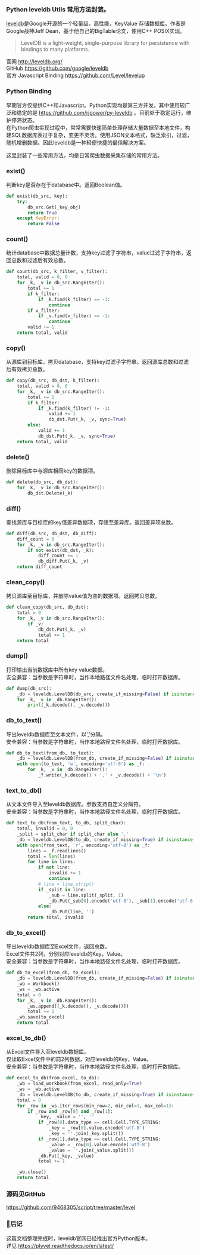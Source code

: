 ### Python leveldb Utils 常用方法封装。  
[leveldb](http://leveldb.org/)是Google开源的一个轻量级，高性能，KeyValue 存储数据库。作者是Google战神Jeff Dean，基于他自己的BigTable论文，使用C++ POSIX实现。  
> LevelDB is a light-weight, single-purpose library for persistence with bindings to many platforms.

官网 http://leveldb.org/  
GitHub https://github.com/google/leveldb  
官方 Javascript Binding https://github.com/Level/levelup  
### Python Binding
早期官方仅提供C++和Javascript。Python实现均是第三方开发。其中使用较广泛和稳定的是 https://github.com/rjpower/py-leveldb 。目前处于稳定运行，维护停滞状态。  
在Python爬虫实现过程中，常常需要快速简单处理存储大量数据至本地文件，构建SQL数据库表过于复杂，变更不灵活。使用JSON文本格式，缺乏索引，过滤，随机增删数据。因此leveldb是一种轻便快捷的最佳解决方案。  

这里封装了一些常用方法，均是日常爬虫数据采集存储的常用方法。  
### exist()
判断key是否存在于database中。返回Boolean值。  
```Python
def exist(db_src, key):
    try:
        db_src.Get(_key_obj)
        return True
    except KeyError:
        return False
```

### count()
统计database中数据总量计数，支持key过滤子字符串，value过滤子字符串，返回总数和过滤后有效总数。
```Python
def count(db_src, k_filter, v_filter):
    total, valid = 0, 0
    for _k, _v in db_src.RangeIter():
        total += 1
        if k_filter:
            if _k.find(k_filter) == -1:
                continue
        if v_filter:
            if _v.find(v_filter) == -1:
                continue
        valid += 1
    return total, valid
```

### copy()
从源库到目标库，拷贝database，支持key过滤子字符串。返回源库总数和过滤后有效拷贝总数。  
```Python
def copy(db_src, db_dst, k_filter):
    total, valid = 0, 0
    for _k, _v in db_src.RangeIter():
        total += 1
        if k_filter:
            if _k.find(k_filter) != -1:
                valid += 1
                db_dst.Put(_k, _v, sync=True)
        else:
            valid += 1
            db_dst.Put(_k, _v, sync=True)
    return total, valid
```

### delete()
删除目标库中与源库相同key的数据项。  
```Python
def delete(db_src, db_dst):
    for _k, _v in db_src.RangeIter():
        db_dst.Delete(_k)
```

### diff()
查找源库与目标库的key值差异数据项，存储至差异库。返回差异项总数。  
```Python
def diff(db_src, db_dst, db_diff):
    diff_count = 0
    for _k, _v in db_src.RangeIter():
        if not exist(db_dst, _k):
            diff_count += 1
            db_diff.Put(_k, _v)
    return diff_count
```

### clean_copy()
拷贝源库至目标库，并删除value值为空的数据项。返回拷贝总数。  
```Python
def clean_copy(db_src, db_dst):
    total = 0
    for _k, _v in db_src.RangeIter():
        if _v:
            db_dst.Put(_k, _v)
            total += 1
    return total

```

### dump()
打印输出当前数据库中所有key value数据。  
安全兼容：当参数是字符串时，当作本地路径文件名处理，临时打开数据库。  
```Python
def dump(db_src):
    _db = leveldb.LevelDB(db_src, create_if_missing=False) if isinstance(db_src, str) else db_src
    for _k, _v in _db.RangeIter():
        print(_k.decode(), _v.decode())
```

### db_to_text()
导出leveldb数据库至文本文件，以','分隔。  
安全兼容：当参数是字符串时，当作本地路径文件名处理，临时打开数据库。  
```Python
def db_to_text(from_db, to_text):
    _db = leveldb.LevelDB(from_db, create_if_missing=False) if isinstance(from_db, str) else from_db
    with open(to_text, 'w', encoding='utf-8') as _f:
        for _k, _v in _db.RangeIter():
            _f.write(_k.decode() + ',' + _v.decode() + '\n')
```

### text_to_db()
从文本文件导入至leveldb数据库。参数支持自定义分隔符。  
安全兼容：当参数是字符串时，当作本地路径文件名处理，临时打开数据库。  
```Python
def text_to_db(from_text, to_db, split_char):
    total, invalid = 0, 0
    _split = split_char if split_char else ','
    _db = leveldb.LevelDB(to_db, create_if_missing=True) if isinstance(to_db, str) else to_db
    with open(from_text, 'r', encoding='utf-8') as _f:
        lines = _f.readlines()
        total = len(lines)
        for line in lines:
            if not line:
                invalid += 1
                continue
            # line = line.strip()
            if _split in line:
                _sub = line.split(_split, 1)
                _db.Put(_sub[0].encode('utf-8'), _sub[1].encode('utf-8'))
            else:
                _db.Put(line, '')
        return total, invalid
```

### db_to_excel()
导出leveldb数据库至Excel文件，返回总数。  
Excel文件共2列，分别对应leveldb的Key，Value。  
安全兼容：当参数是字符串时，当作本地路径文件名处理，临时打开数据库。  
```Python
def db_to_excel(from_db, to_excel):
    _db = leveldb.LevelDB(from_db, create_if_missing=False) if isinstance(from_db, str) else from_db
    _wb = Workbook()
    _ws = _wb.active
    total = 0
    for _k, _v in _db.RangeIter():
        _ws.append([_k.decode(), _v.decode()])
        total += 1
    _wb.save(to_excel)
    return total
```

### excel_to_db()
从Excel文件导入至leveldb数据库。  
仅读取Excel文件中的前2列数据，对应leveldb的Key，Value。  
安全兼容：当参数是字符串时，当作本地路径文件名处理，临时打开数据库。  
```Python
def excel_to_db(from_excel, to_db):
    _wb = load_workbook(from_excel, read_only=True)
    _ws = _wb.active
    _db = leveldb.LevelDB(to_db, create_if_missing=True) if isinstance(to_db, str) else to_db
    total = 0
    for _row in _ws.iter_rows(min_row=2, min_col=1, max_col=1):
        if _row and _row[0] and _row[1]:
            _key, _value = '', ''
            if _row[0].data_type == cell.Cell.TYPE_STRING:
                _key = _row[0].value.encode('utf-8')
                _key = ''.join(_key.split())
            if _row[1].data_type == cell.Cell.TYPE_STRING:
                _value = _row[0].value.encode('utf-8')
                _value = ''.join(_value.split())
            _db.Put(_key, _value)
            total += 1

    _wb.close()
    return total
```
### 源码见GitHub
https://github.com/9468305/script/tree/master/level  

### 后记
这篇文档整理完成时，leveldb官网已经推出官方Python版本。  
详见 https://plyvel.readthedocs.io/en/latest/  
